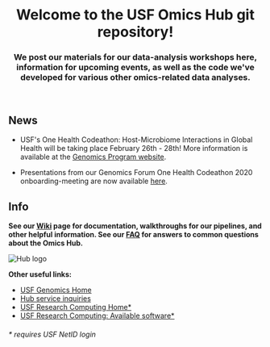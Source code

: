 
<html>
<body>


<h1 align="center">Welcome to the USF Omics Hub git repository!</h1>


  
<p align="center">
  <h3 align="center">We post our materials for our data-analysis workshops here, information for upcoming events, as well as the code we've developed for various other omics-related data analyses.</h3>
  <br>
 </p>
 
 ## News
   * USF's One Health Codeathon: Host-Microbiome Interactions in Global Health will be taking place February 26th - 28th! More information is available at the [Genomics Program website](https://health.usf.edu/publichealth/ghidr/genomics).
 
   * Presentations from our Genomics Forum One Health Codeathon 2020 onboarding-meeting are now available [here](https://github.com/usfomicshub/USFOneHealthCodeathon2020).  
   
   
 ## Info
  **See our [Wiki](https://github.com/usfomicshub/usfomicshub.github.io/wiki) page for documentation, walkthroughs for our pipelines, and other helpful information. See our [FAQ](https://github.com/usfomicshub/usfomicshub.github.io/blob/master/wiki/markdowns/Hub_FAQ.md) for answers to common questions about the Omics Hub.**


  
![Hub logo](https://github.com/usfomicshub/usfomicshub.github.io/blob/master/img/Hub_logo_2.0_small.PNG)
 


 **Other useful links:**
  * [USF Genomics Home](https://health.usf.edu/publichealth/ghidr/genomics)
  * [Hub service inquiries](https://health.usf.edu/publichealth/ghidr/genomics/request-services)
  * [USF Research Computing Home*](https://wiki.rc.usf.edu/index.php/Main_Page)
  * [USF Research Computing: Available software*](https://wiki.rc.usf.edu/index.php/Software_and_Libraries)




<h6> * requires USF NetID login </h6>
</body>
</html>
